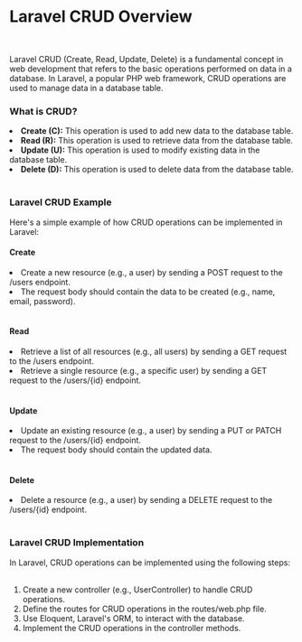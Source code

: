 <h1>Laravel CRUD Overview</h1><br>
<p>Laravel CRUD (Create, Read, Update, Delete) is a fundamental concept in web development that refers to the basic operations performed on data in a database. In Laravel, a popular PHP web framework, CRUD operations are used to manage data in a database table.
</p>
<h3>What is CRUD?</h3>
<li><b>Create (C):</b> This operation is used to add new data to the database table.</li>
<li><b>Read (R):</b> This operation is used to retrieve data from the database table.</li>
<li><b>Update (U):</b> This operation is used to modify existing data in the database table.</li>
<li><b>Delete (D):</b> This operation is used to delete data from the database table.</li><br>
<h3>Laravel CRUD Example</h3>

Here's a simple example of how CRUD operations can be implemented in Laravel:

<h4>Create</h4>
<li>Create a new resource (e.g., a user) by sending a POST request to the /users endpoint.</li>
<li>The request body should contain the data to be created (e.g., name, email, password).</li><br>

<h4>Read</h4>
<li>Retrieve a list of all resources (e.g., all users) by sending a GET request to the /users endpoint.</li>
<li>Retrieve a single resource (e.g., a specific user) by sending a GET request to the /users/{id} endpoint.</li><br>

<h4>Update</h4>
<li>Update an existing resource (e.g., a user) by sending a PUT or PATCH request to the /users/{id} endpoint.</li>
<li>The request body should contain the updated data.</li><br>

<h4>Delete</h4>
<li>Delete a resource (e.g., a user) by sending a DELETE request to the /users/{id} endpoint.</li><br>

<h3>Laravel CRUD Implementation</h3>
In Laravel, CRUD operations can be implemented using the following steps:<br><br>
<ol>
<li>Create a new controller (e.g., UserController) to handle CRUD operations.
<li>Define the routes for CRUD operations in the routes/web.php file.
<li>Use Eloquent, Laravel's ORM, to interact with the database.
<li>Implement the CRUD operations in the controller methods.
</ol>
